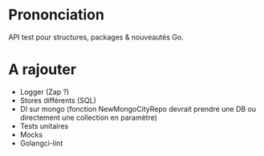 # Prononciation
API test pour structures, packages & nouveautés Go.

# A rajouter
 - Logger (Zap ?)
 - Stores différents (SQL)
 - DI sur mongo (fonction NewMongoCityRepo devrait prendre une DB ou directement une collection en paramètre)
 - Tests unitaires
 - Mocks
 - Golangci-lint